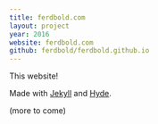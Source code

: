 ```yaml
---
title: ferdbold.com
layout: project
year: 2016
website: ferdbold.com
github: ferdbold/ferdbold.github.io
---
```


This website!  

Made with [Jekyll](http://jekyllrb.com) and [Hyde](http://hyde.getpoole.com).  

(more to come)